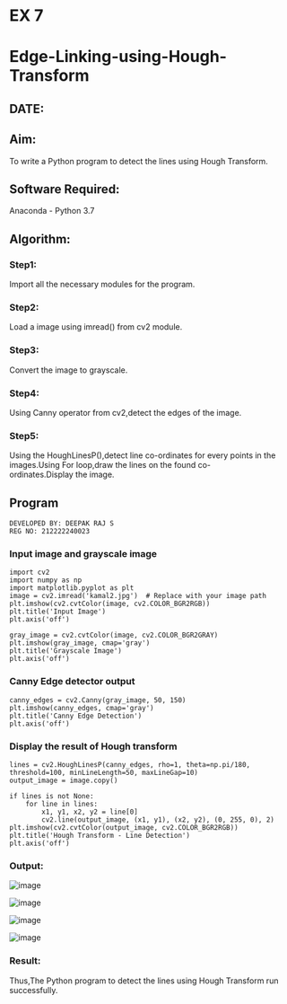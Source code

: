# EX 7
# Edge-Linking-using-Hough-Transform
## DATE:
## Aim:
To write a Python program to detect the lines using Hough Transform.

## Software Required:
Anaconda - Python 3.7

## Algorithm:
### Step1:

Import all the necessary modules for the program.
### Step2:

Load a image using imread() from cv2 module.
### Step3:

Convert the image to grayscale.
### Step4:

Using Canny operator from cv2,detect the edges of the image.
### Step5:

Using the HoughLinesP(),detect line co-ordinates for every points in the images.Using For loop,draw the lines on the found co-ordinates.Display the image.
## Program 
```
DEVELOPED BY: DEEPAK RAJ S
REG NO: 212222240023
```
### Input image and grayscale image
```
import cv2
import numpy as np
import matplotlib.pyplot as plt
image = cv2.imread('kamal2.jpg')  # Replace with your image path
plt.imshow(cv2.cvtColor(image, cv2.COLOR_BGR2RGB))
plt.title('Input Image')
plt.axis('off')
```
```
gray_image = cv2.cvtColor(image, cv2.COLOR_BGR2GRAY)
plt.imshow(gray_image, cmap='gray')
plt.title('Grayscale Image')
plt.axis('off')
```

### Canny Edge detector output
```
canny_edges = cv2.Canny(gray_image, 50, 150)
plt.imshow(canny_edges, cmap='gray')
plt.title('Canny Edge Detection')
plt.axis('off')  
```


### Display the result of Hough transform
```
lines = cv2.HoughLinesP(canny_edges, rho=1, theta=np.pi/180, threshold=100, minLineLength=50, maxLineGap=10)
output_image = image.copy()

if lines is not None:
    for line in lines:
        x1, y1, x2, y2 = line[0]
        cv2.line(output_image, (x1, y1), (x2, y2), (0, 255, 0), 2)
plt.imshow(cv2.cvtColor(output_image, cv2.COLOR_BGR2RGB))
plt.title('Hough Transform - Line Detection')
plt.axis('off')

```

### Output:

![image](https://github.com/user-attachments/assets/8733d4f7-7054-4260-a82e-bf2f1a2e3a8c)

![image](https://github.com/user-attachments/assets/3699d195-9d99-4255-996e-6e575bade679)

![image](https://github.com/user-attachments/assets/dc85d076-1f2c-4147-91d5-93f91f22db17)

![image](https://github.com/user-attachments/assets/7bc1e770-6efa-4df6-ba54-5f59d3786279)

### Result:
Thus,The Python program to detect the lines using Hough Transform run successfully.

